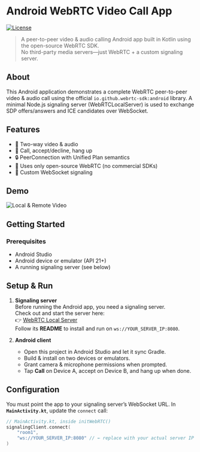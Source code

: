 # Android WebRTC Video Call App

[![License](https://img.shields.io/badge/license-MIT-blue.svg)](LICENSE)

> A peer-to-peer video & audio calling Android app built in Kotlin using the open-source WebRTC SDK.  
> No third-party media servers—just WebRTC + a custom signaling server.


## About

This Android application demonstrates a complete WebRTC peer-to-peer video & audio call using the official `io.github.webrtc-sdk:android` library. A minimal Node.js signaling server (WebRTCLocalServer) is used to exchange SDP offers/answers and ICE candidates over WebSocket.

## Features

- 🎥 Two-way video & audio  
- 🔄 Call, accept/decline, hang up  
- 🔒 PeerConnection with Unified Plan semantics  
- 🔧 Uses only open-source WebRTC (no commercial SDKs)  
- 🔗 Custom WebSocket signaling

## Demo

![Local & Remote Video](docs/screenshot.png)

## Getting Started

### Prerequisites

- Android Studio 
- Android device or emulator (API 21+)  
- A running signaling server (see below)

## Setup & Run

1. **Signaling server**  
   Before running the Android app, you need a signaling server.  
   Check out and start the server here:  
   👉 [WebRTC Local Server](https://github.com/miraljaviya/WebRTCLocalServer)  
   Follow its **README** to install and run on `ws://YOUR_SERVER_IP:8080`.  

2. **Android client**  
   - Open this project in Android Studio and let it sync Gradle.  
   - Build & install on two devices or emulators.  
   - Grant camera & microphone permissions when prompted.  
   - Tap **Call** on Device A, accept on Device B, and hang up when done.

## Configuration

You must point the app to your signaling server’s WebSocket URL. In **`MainActivity.kt`**, update the `connect` call:

```kotlin
// MainActivity.kt, inside initWebRTC()
signalingClient.connect(
    "room1",
    "ws://YOUR_SERVER_IP:8080" // ← replace with your actual server IP or domain
)
